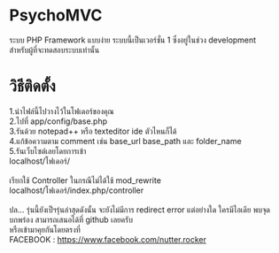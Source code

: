 PsychoMVC
=========

ระบบ PHP Framework แบบง่าย ระบบนี้เป็นเวอร์ชั่น 1 ซึ่งอยู่ในช่วง development<br>
สำหรับผู้ที่จะทดสอบระบบเท่านั้น<br>

วิธีติดตั้ง
=========

1.นำไฟล์นี้ไปวางไว้ในโฟเดอร์ของคุณ<br>
2.ไปที่ app/config/base.php<br>
3.รันด้วย notepad++ หรือ texteditor ide ตัวไหนก็ได้<br>
4.แก้ข้อความตาม comment เช่น base_url base_path และ folder_name<br>
5.รันเว็บไซต์เลยโดยการเข้า<br>
localhost/โฟเดอร์/<br>
<br>
เรียกใช้ Controller ในกรณีไม่ได้ใช้ mod_rewrite<br>
localhost/โฟเดอร์/index.php/controller<br>
<br>
ปล... รุ่นนี้ยังเป็ฯรุ่นล่าสุดดังนั้น จะยังไม่มีการ redirect error แต่อย่างใด ใครมีไอเดีย พบจุดบกพร่อง สามารถเสนอได้ที่ github เลยครับ<br>
หรือเข้ามาคุยกันโดยตรงที่<br>
FACEBOOK : https://www.facebook.com/nutter.rocker<br>
